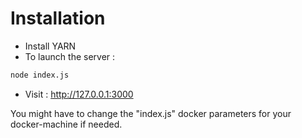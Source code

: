 # Installation

* Install YARN
* To launch the server :
```bash
node index.js
```
* Visit : http://127.0.0.1:3000


You might have to change the "index.js" docker parameters for your docker-machine if needed.
